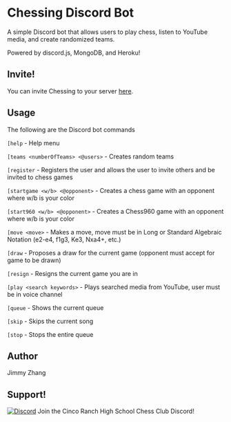 # Chessing Discord Bot

A simple Discord bot that allows users to play chess, listen to YouTube media, and create randomized teams.

Powered by discord.js, MongoDB, and Heroku!

## Invite!

You can invite Chessing to your server [here](https://discord.com/oauth2/authorize?client_id=741773920570441910&scope=bot).

## Usage

The following are the Discord bot commands

`[help` - Help menu

`[teams <numberOfTeams> <@users>` - Creates random teams

`[register` - Registers the user and allows the user to invite others and be invited to chess games

`[startgame <w/b> <@opponent>` - Creates a chess game with an opponent where w/b is your color

`[start960 <w/b> <@opponent>` - Creates a Chess960 game with an opponent where w/b is your color

`[move <move>` - Makes a move, move must be in Long or Standard Algebraic Notation (e2-e4, f1g3, Ke3, Nxa4+, etc.)

`[draw` - Proposes a draw for the current game (opponent must accept for game to be drawn)

`[resign` - Resigns the current game you are in

`[play <search keywords>` - Plays searched media from YouTube, user must be in voice channel

`[queue` - Shows the current queue

`[skip` - Skips the current song

`[stop` - Stops the entire queue

## Author

Jimmy Zhang

## Support!

[![Discord](https://cdn.discordapp.com/attachments/740622861240238225/762502409536274462/LOGO_for_CHESS_1_1.jpg)](https://discord.gg/QztSYgV) Join the Cinco Ranch High School Chess Club Discord!
